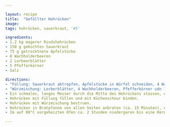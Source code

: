 ```yaml
---

layout: recipe
title:  "Gefüllter Hohrücken"
image: 
tags: hohrücken, sauerkraut, '#5'

ingredients:
- 1.2 kg magerer Rindshohrücken
- 150 g gekochtes Sauerkraut
- 75 g getrocktnete Apfelstücke
- 8 Wachholderbeeren
- 2 Lorbeerblätter
- 5 Pfefferkörner
- Salz
 
directions:
- "Füllung: Sauerkraut abtropfen, Apfelstücke in Würfel schneiden, 4 Wachholderbeeren zerdrücken. Alles michscn eund mit einer prise Salz würzen."
- "Würzmischung: Lorberblätter, 4 Wachholderbeeren, Pfefferkörner udn 1 TL Salz in Mörser geben und grob zerstossen"
- Ein schmales, langes Messer durch die Mitte des Hohrückens stossen, einige Male hin- und herfahren, bis der Schnitt ca. 10cm breit ist.
- Hohrücken mit Füllung füllen und mit Küchenschnur binden.
- Hohrücken mit Würzmischung bestruen.
- Hohrücken in Bratpfanne von allen Seiten anbraten (ca. 15 Minuten), erst wenden wenn sich eine Kruste gebildet hat.
- Im auf 80°C vorgeheizten Ofen ca. 2 Stunden niedergaren bis eine Kerntemperatur von 55°C erreicht ist.

---
```


